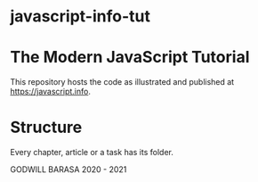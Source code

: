 # javascript-info-tut

The Modern JavaScript Tutorial
===================================

This repository hosts the code as illustrated and published at https://javascript.info.


Structure
===========================
Every chapter, article or a task has its folder.



GODWILL BARASA
2020 - 2021
